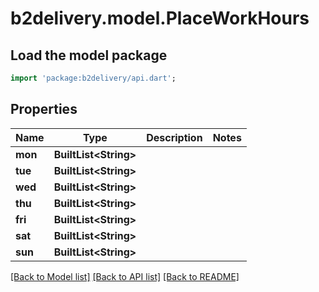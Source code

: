 # b2delivery.model.PlaceWorkHours

## Load the model package
```dart
import 'package:b2delivery/api.dart';
```

## Properties
Name | Type | Description | Notes
------------ | ------------- | ------------- | -------------
**mon** | **BuiltList&lt;String&gt;** |  | 
**tue** | **BuiltList&lt;String&gt;** |  | 
**wed** | **BuiltList&lt;String&gt;** |  | 
**thu** | **BuiltList&lt;String&gt;** |  | 
**fri** | **BuiltList&lt;String&gt;** |  | 
**sat** | **BuiltList&lt;String&gt;** |  | 
**sun** | **BuiltList&lt;String&gt;** |  | 

[[Back to Model list]](../README.md#documentation-for-models) [[Back to API list]](../README.md#documentation-for-api-endpoints) [[Back to README]](../README.md)


